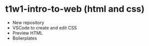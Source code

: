 # t1w1-intro-to-web (html and css)

- New repository 
- VSCode to create and edit CSS
- Preview HTML
- Boilerplates